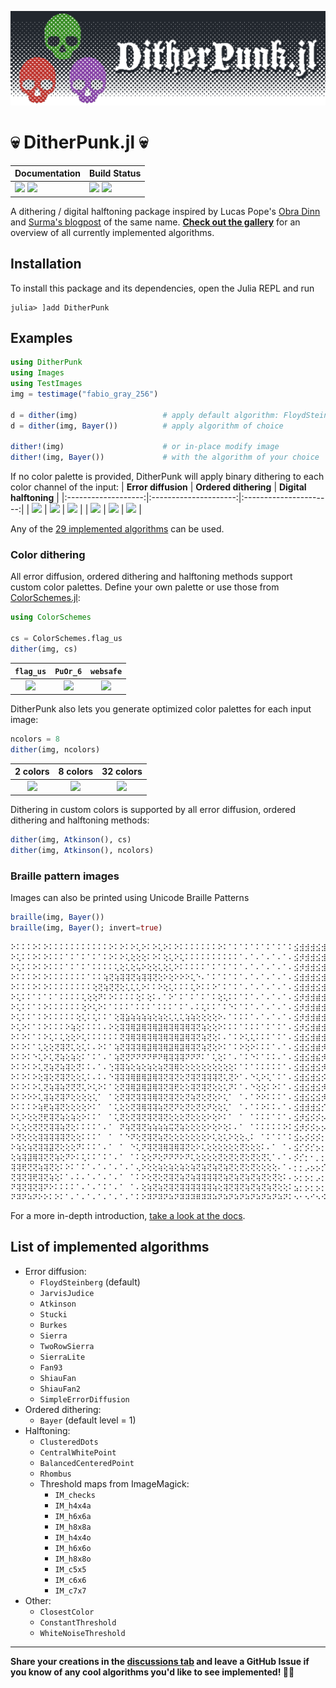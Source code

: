 ![](./docs/logo/DitheredPunk.png)
# 💀 DitherPunk.jl 💀

| **Documentation**                                                     | **Build Status**                                      |
|:--------------------------------------------------------------------- |:----------------------------------------------------- |
| [![][docs-stab-img]][docs-stab-url] [![][docs-dev-img]][docs-dev-url] | [![][ci-img]][ci-url] [![][codecov-img]][codecov-url] |

A dithering / digital halftoning package inspired by Lucas Pope's [Obra Dinn](https://obradinn.com) and [Surma's blogpost](https://surma.dev/things/ditherpunk/) of the same name. 
**[Check out the gallery](https://JuliaImages.github.io/DitherPunk.jl/stable/generated/gallery_images/)** for an overview of all currently implemented algorithms.

## Installation
To install this package and its dependencies, open the Julia REPL and run 
```julia-repl
julia> ]add DitherPunk
```

## Examples
```julia
using DitherPunk
using Images
using TestImages
img = testimage("fabio_gray_256")

d = dither(img)                   # apply default algorithm: FloydSteinberg()
d = dither(img, Bayer())          # apply algorithm of choice

dither!(img)                      # or in-place modify image
dither!(img, Bayer())             # with the algorithm of your choice
```

If no color palette is provided, DitherPunk will apply binary dithering to each color channel of the input:
| **Error diffusion** | **Ordered dithering** | **Digital halftoning** |
|:-------------------:|:---------------------:|:----------------------:|
| ![][atkinson-bw]    | ![][bayer-bw]         | ![][ordered-bw]        |
| ![][atkinson-col]   | ![][bayer-col]        | ![][ordered-col]       |

Any of the [29 implemented algorithms][alg-list-url] can be used.

### Color dithering
All error diffusion, ordered dithering and halftoning methods support custom color palettes. Define your own palette or use those from [ColorSchemes.jl](https://juliagraphics.github.io/ColorSchemes.jl/stable/catalogue):
```julia
using ColorSchemes

cs = ColorSchemes.flag_us
dither(img, cs) 
```
| `flag_us`       | `PuOr_6`       | `websafe`    |
|:---------------:|:--------------:|:------------:|
| ![][cs_flag_us] | ![][cs_PuOr_6] | ![][websafe] |

DitherPunk also lets you generate optimized color palettes for each input image:
```julia
ncolors = 8
dither(img, ncolors)
```
| 2 colors          | 8 colors          | 32 colors          |
|:-----------------:|:-----------------:|:------------------:|
| ![][clustering_2] | ![][clustering_8] | ![][clustering_32] |

Dithering in custom colors is supported by all error diffusion, ordered dithering and halftoning methods:
```julia
dither(img, Atkinson(), cs)
dither(img, Atkinson(), ncolors)
```

### Braille pattern images
Images can also be printed using Unicode Braille Patterns
```julia
braille(img, Bayer())
braille(img, Bayer(); invert=true)
```
```
⠕⠅⠅⠅⠕⠅⠕⠅⠅⠅⠅⠅⠅⠅⠅⠅⠅⠅⠕⠅⠕⠅⠕⢅⠕⠅⠕⢅⠕⠅⠕⠅⠅⠅⠅⠅⠅⠅⠕⠅⠁⠅⠁⠅⠁⠅⠁⠅⠁⠅⠁⠅⣪⣺⣺⣺⣪⣺⣪⣺⣺⣺⣺⣺⣺⣺⣺⣺⣺⣺⣪⣺⣪⣺⣪⡺⣪⣺⣪⡺⣪⣺⣪⣺⣺⣺⣺⣺⣺⣺⣪⣺⣾⣺⣾⣺⣾⣺⣾⣺⣾⣺⣾⡂
⠕⢅⠅⠅⠕⠅⠕⠅⠅⠅⠁⠅⠁⠅⠁⠅⠁⠅⠕⠅⠕⢅⢕⢕⢕⠅⠕⠅⢕⢅⠕⢅⠅⠅⠅⠅⠅⠅⠅⠅⠅⠅⠁⠄⠁⠄⠁⠄⠁⠄⠁⠄⣪⡺⣺⣺⣪⣺⣪⣺⣺⣺⣾⣺⣾⣺⣾⣺⣾⣺⣪⣺⣪⡺⡪⡪⡪⣺⣪⣺⡪⡺⣪⡺⣺⣺⣺⣺⣺⣺⣺⣺⣺⣺⣾⣻⣾⣻⣾⣻⣾⣻⣾⡃
⠕⢅⠅⠅⠕⠅⠕⠅⠅⠅⠁⠅⠁⠅⠁⠅⠅⠅⠅⢅⢕⢅⢕⢥⠕⢕⢕⢅⢕⢅⠕⠅⠅⠅⠅⠅⠁⠅⠁⠅⠁⠅⠁⠄⠁⠄⠁⠄⠁⠄⠁⠄⣪⡺⣺⣺⣪⣺⣪⣺⣺⣺⣾⣺⣾⣺⣾⣺⣺⣺⣺⡺⡪⡺⡪⡚⣪⡪⡪⡺⡪⡺⣪⣺⣺⣺⣺⣺⣾⣺⣾⣺⣾⣺⣾⣻⣾⣻⣾⣻⣾⣻⣾⡃
⠕⠅⠅⠅⠕⠅⠕⠅⠅⠅⠅⠅⠅⠅⠁⠅⠅⢵⢝⢵⢽⢽⢝⢵⢽⢽⢝⢕⠕⢕⠕⠕⠕⢅⠑⠄⠁⠅⠁⠅⠁⠅⠁⠄⠁⠄⠁⠄⠁⠄⠁⠄⣪⣺⣺⣺⣪⣺⣪⣺⣺⣺⣺⣺⣺⣺⣾⣺⣺⡊⡢⡊⡂⡂⡢⡊⡂⡂⡢⡪⣪⡪⣪⣪⣪⡺⣮⣻⣾⣺⣾⣺⣾⣺⣾⣻⣾⣻⣾⣻⣾⣻⣾⡃
⠕⠅⠅⠅⠕⠅⠕⠅⠅⠅⠅⠅⠅⠅⠅⢕⢝⢵⢝⢝⢕⢅⢅⢅⠕⠅⠅⠕⢕⢅⠅⠅⠅⢅⠕⠅⠅⠕⠁⠅⠁⠅⠁⠄⠁⠄⠁⠄⠁⠄⠁⠄⣪⣺⣺⣺⣪⣺⣪⣺⣺⣺⣺⣺⣺⣺⣺⡪⡢⡊⡢⡢⡪⡺⡺⡺⣪⣺⣺⣪⡪⡺⣺⣺⣺⡺⣪⣺⣺⣪⣾⣺⣾⣺⣾⣻⣾⣻⣾⣻⣾⣻⣾⡃
⠕⢅⠅⠅⠁⠅⠁⠅⠁⠅⠅⠅⠅⢅⢕⢕⠝⠅⠕⠅⠅⠅⠅⢕⠅⢕⠅⠄⠁⠕⠁⠅⠁⠅⠁⠅⠁⠅⢕⢅⠅⠅⠁⠅⠁⠄⠁⠄⠁⠄⠁⠄⣪⡺⣺⣺⣾⣺⣾⣺⣾⣺⣺⣺⣺⡺⡪⡪⣢⣺⣪⣺⣺⣺⣺⡪⣺⡪⣺⣻⣾⣪⣾⣺⣾⣺⣾⣺⣾⣺⡪⡺⣺⣺⣾⣺⣾⣻⣾⣻⣾⣻⣾⡃
⠕⢅⠅⠅⠁⠅⠕⠅⠅⠅⠅⠅⠅⢕⠕⢅⠕⠅⠁⠅⠅⠅⠁⠅⠅⠅⠁⠅⠅⠅⠁⠅⠁⠄⠅⢅⠅⠅⠁⠅⠑⠅⠁⠅⠁⠄⠁⠄⠁⠄⠁⠄⣪⡺⣺⣺⣾⣺⣪⣺⣺⣺⣺⣺⣺⡪⣪⡺⣪⣺⣾⣺⣺⣺⣾⣺⣺⣺⣾⣺⣺⣺⣾⣺⣾⣻⣺⡺⣺⣺⣾⣺⣮⣺⣾⣺⣾⣻⣾⣻⣾⣻⣾⡃
⠕⢅⠅⠅⠁⠅⠕⠅⠅⠅⠅⠅⢕⢅⠅⢅⠅⠅⠁⢕⢽⣵⢵⢵⢵⢵⢕⢵⢕⢅⢅⢅⢵⢵⢕⢕⢕⢕⠕⠄⠁⠅⠅⠅⠁⠄⠁⠄⠁⠄⠁⠄⣪⡺⣺⣺⣾⣺⣪⣺⣺⣺⣺⣺⡪⡺⣺⡺⣺⣺⣾⡪⡂⠊⡊⡊⡊⡊⡪⡊⡪⡺⡺⡺⡊⡊⡪⡪⡪⡪⣪⣻⣾⣺⣺⣺⣾⣻⣾⣻⣾⣻⣾⡃
⠕⢅⠕⠅⠁⠅⠕⠅⠅⠅⠕⢵⢕⠅⠅⠅⠅⠄⠕⢕⢽⢽⢿⣽⢿⢽⢿⣽⢿⢽⢿⢽⢿⢽⢝⢵⢕⢕⠕⠅⠅⠅⠁⠅⠅⠅⠁⠅⠁⠅⠁⠄⣪⡺⣪⣺⣾⣺⣪⣺⣺⣺⣪⡊⡪⣺⣺⣺⣺⣻⣪⡪⡂⡂⡀⠂⡀⡂⡀⠂⡀⡂⡀⡂⡀⡂⡢⡊⡪⡪⣪⣺⣺⣺⣾⣺⣺⣺⣾⣺⣾⣺⣾⡃
⠕⠅⠕⠅⠁⠅⠕⢅⠅⢅⢕⢕⠕⢅⠅⠅⠅⠅⠅⠅⢝⢽⢿⢽⢿⢽⢿⢽⢿⢽⢿⣽⢿⢽⢝⢵⢝⢕⠅⠄⠁⠅⠕⢅⢅⠅⠅⠅⠁⠅⠁⠄⣪⣺⣪⣺⣾⣺⣪⡺⣺⡺⡪⡪⣪⡺⣺⣺⣺⣺⣺⣺⡢⡂⡀⡂⡀⡂⡀⡂⡀⡂⡀⠂⡀⡂⡢⡊⡢⡪⣺⣻⣾⣺⣪⡺⡺⣺⣺⣺⣾⣺⣾⡃
⠕⠅⠕⠅⠁⢅⢕⢕⢝⢽⢝⢅⢕⢅⠅⠄⠕⠅⠁⢵⢝⢽⢽⢽⢿⣽⢿⢽⢿⣽⢿⣽⢿⢽⢝⢵⢝⢕⠕⠅⠁⠅⠕⢕⠕⠅⠅⠅⠁⠄⠁⠄⣪⣺⣪⣺⣾⡺⡪⡪⡢⡂⡢⡺⡪⡺⣺⣻⣪⣺⣾⡊⡢⡂⡂⡂⡀⠂⡀⡂⡀⠂⡀⠂⡀⡂⡢⡊⡢⡪⣪⣺⣾⣺⣪⡪⣪⣺⣺⣺⣾⣻⣾⡃
⠕⠅⠕⠅⠑⢅⠕⢅⢝⢵⢕⢵⢕⠅⠁⠅⠁⠄⠁⢵⢝⢝⠝⠝⠝⠝⠟⠝⢿⢽⢽⢽⠝⠝⠝⠅⠁⢅⢕⠅⠁⠄⠁⠅⠑⠅⠁⠅⠅⠄⠁⠄⣪⣺⣪⣺⣮⡺⣪⡺⡢⡊⡪⡊⡪⣺⣾⣺⣾⣻⣾⡊⡢⡢⣢⣢⣢⣢⣠⣢⡀⡂⡂⡂⣢⣢⣢⣺⣾⡺⡪⣺⣾⣻⣾⣺⣮⣺⣾⣺⣺⣻⣾⡃
⠕⠅⠕⠅⠕⢅⢝⢵⢝⢵⢽⢕⢝⠅⠅⠄⠁⠄⢑⢽⢽⢵⢕⢵⢕⢵⢕⢵⢝⢽⢿⢕⢕⢕⢕⢕⢕⢕⢕⢕⢕⠅⠁⠅⠁⠅⠅⠅⠅⠅⠁⠄⣪⣺⣪⣺⣪⡺⡢⡊⡢⡊⡂⡪⡢⣺⣺⣻⣾⣻⡮⡂⡂⡊⡪⡊⡪⡊⡪⡊⡢⡂⡀⡪⡪⡪⡪⡪⡪⡪⡪⡪⡪⣺⣾⣺⣾⣺⣺⣺⣺⣺⣾⡃
⠕⠅⠕⠅⠕⢕⢽⢕⢝⢽⢝⢕⢕⢅⠅⠄⠅⠄⠑⢽⢽⢽⢿⣿⢿⣽⢿⢽⢝⢽⢝⢕⢝⢽⢝⢽⢽⢽⢝⢅⢝⠕⠁⠄⠑⢅⠕⢅⠁⠅⠁⠄⣪⣺⣪⣺⣪⡪⡂⡪⡢⡂⡢⡪⡪⡺⣺⣻⣺⣻⣮⡂⡂⡂⡀⠀⡀⠂⡀⡂⡢⡂⡢⡪⡢⡂⡢⡂⡂⡂⡢⡺⡢⣪⣾⣻⣮⡺⣪⡺⣾⣺⣾⡃
⠕⠅⠕⠅⠕⢅⢝⢵⢽⢵⢝⢝⢝⢅⠕⢅⠕⠅⠁⢕⢝⢽⢿⣽⢿⣽⢿⢽⢝⢽⢟⢕⢕⢽⢝⢽⢝⢕⢕⢅⠝⠅⠁⠄⠑⢕⢕⠅⠕⠅⠁⠄⣪⣺⣪⣺⣪⡺⡢⡊⡂⡊⡢⡢⡢⡺⣪⡺⣪⣺⣾⡪⡢⡂⡀⠂⡀⠂⡀⡂⡢⡂⡠⡪⡪⡂⡢⡂⡢⡪⡪⡺⣢⣺⣾⣻⣮⡪⡪⣺⣪⣺⣾⡃
⠕⠅⠕⠕⠕⢅⢽⢵⢝⢽⠝⢕⢕⢕⢕⢅⠁⠀⠁⢕⢝⢽⢝⢽⢽⢽⢿⢽⢝⢽⢝⢕⢝⢵⢝⢕⢝⢕⠕⢅⠁⠀⠁⠄⠁⠕⠕⠅⠅⠅⠁⠄⣪⣺⣪⣪⣪⡺⡂⡊⡢⡂⣢⡪⡪⡪⡪⡺⣾⣿⣾⡪⡢⡂⡢⡂⡂⡂⡀⡂⡢⡂⡢⡪⡢⡊⡢⡪⡢⡪⣪⡺⣾⣿⣾⣻⣾⣪⣪⣺⣺⣺⣾⡃
⠕⠅⠅⠅⠕⢵⢟⢵⢽⢝⢕⢕⢕⢕⠕⠅⠁⠀⠁⢅⢕⢕⢝⢽⢿⢽⢽⢵⢝⢝⠝⢕⢝⢕⢝⢕⠝⢕⢕⢅⠁⠀⠁⠄⠁⠅⠕⠅⠅⠄⠁⠄⣪⣺⣺⣺⣪⡊⡠⡊⡂⡢⡪⡪⡪⡪⣪⣺⣾⣿⣾⡺⡪⡪⡢⡂⡀⡂⡂⡊⡢⡢⣢⡪⡢⡪⡢⡪⣢⡪⡪⡺⣾⣿⣾⣻⣾⣺⣪⣺⣺⣻⣾⡃
⠕⢅⠕⢕⢕⢝⢟⢽⢝⢵⢕⢵⢕⠕⠅⠅⠁⠀⠁⢅⢝⢕⢝⢽⢝⢽⢝⢽⢝⢕⢕⢕⢝⢕⢕⢕⠕⢕⠕⠅⠁⠀⠁⠀⠁⠅⠅⠅⠁⠅⠁⠄⣪⡺⣪⡪⡪⡢⡠⡂⡢⡊⡪⡊⡪⣪⣺⣺⣾⣿⣾⡺⡢⡪⡢⡂⡢⡂⡢⡂⡢⡪⡪⡪⡢⡪⡪⡪⣪⡪⣪⣺⣾⣿⣾⣿⣾⣺⣺⣺⣾⣺⣾⡃
⠕⢅⢕⢕⢝⢝⢝⢽⢽⢵⢝⢕⠅⠅⠅⠅⠁⠄⠁⠀⠝⢵⢝⢽⢝⢵⢵⢵⢵⢭⢝⢵⢕⢕⢕⢕⠕⢕⠕⢕⠅⠄⠁⠀⠁⠅⠅⠅⠅⠅⠕⠅⣪⡺⡪⡪⡢⡢⡢⡂⡂⡊⡢⡪⣺⣺⣺⣺⣾⣻⣾⣿⣢⡊⡢⡂⡢⡊⡊⡊⡊⡒⡢⡊⡪⡪⡪⡪⣪⡪⣪⡪⣺⣻⣾⣿⣾⣺⣺⣺⣺⣺⣪⡂
⠕⢝⢕⢕⢕⢽⢽⢽⢽⢽⢝⢕⢕⠅⠅⠅⠁⠀⠁⠀⠁⠑⠝⢕⢝⢽⢝⢵⢝⢕⢕⢕⢕⢕⢕⢕⠕⢅⢕⢅⠕⢕⢕⢄⠅⠀⠁⠅⠁⠅⠁⠅⣪⡢⡪⡪⡪⡂⡂⡂⡂⡂⡢⡪⡪⣺⣺⣺⣾⣿⣾⣿⣾⣮⣢⡪⡢⡂⡢⡊⡢⡪⡪⡪⡪⡪⡪⡪⣪⡺⡪⡺⣪⡪⡪⡻⣺⣿⣾⣺⣾⣺⣾⡂
⠕⢵⢕⢵⢝⢽⢽⣽⢝⢕⢕⢕⠝⠅⠅⠅⠁⠄⠁⠀⠁⠀⠑⢅⠝⢽⢝⢽⢿⢽⢿⢽⢝⢕⠕⢅⢕⢕⢕⢕⢕⢕⢝⢕⢕⢕⠅⠄⠁⠀⠁⠄⣪⡊⡪⡊⡢⡂⡂⠂⡢⡪⡪⡪⣢⣺⣺⣺⣾⣻⣾⣿⣾⣿⣮⡺⣢⡂⡢⡂⡀⡂⡀⡂⡢⡪⣪⡺⡪⡪⡪⡪⡪⡪⡢⡪⡪⡪⣺⣻⣾⣿⣾⡃
⢕⢵⢽⣽⢿⢽⢝⢝⢵⢕⠝⠕⠅⢅⠅⠅⠁⠅⠁⠄⠁⠀⠁⠅⢕⢕⠝⢕⠝⠝⠝⠕⠝⢅⢕⢕⢕⢕⢝⢕⢝⢕⢝⢕⢝⢕⢝⢅⠁⠄⠁⠄⡪⡊⡂⠂⡀⡂⡢⡢⡊⡪⣢⣪⣺⡺⣺⣺⣾⣺⣾⣻⣾⣿⣾⣺⡪⡪⣢⡪⣢⣢⣢⣪⣢⡺⡪⡪⡪⡪⡢⡪⡢⡪⡢⡪⡢⡪⡢⡺⣾⣻⣾⡃
⢽⢽⢟⢝⢝⢵⢽⢝⢕⠅⠕⠅⠁⠅⠁⠄⠁⠄⠁⠄⠁⠄⠁⢄⠕⢕⢕⢵⢕⢵⢕⢵⢕⢵⢝⢵⢝⢵⢝⢵⢝⢕⢝⢕⢝⢕⢕⢕⢕⠄⠁⠄⡂⡂⡠⡢⡢⡊⡂⡢⡪⣺⣪⣺⣾⣺⣾⣻⣾⣻⣾⣻⣾⣻⣾⡻⣪⡪⡪⡊⡪⡊⡪⡊⡪⡊⡢⡊⡢⡊⡢⡊⡢⡪⡢⡪⡢⡪⡪⡪⡪⣻⣾⡃
⢝⢽⢝⢽⢟⢽⢝⢵⢕⠅⠁⠄⠅⠄⠁⠄⠁⠄⠁⠄⠁⠀⠁⠅⠕⢕⢝⢕⢝⢽⢝⢵⢝⢵⢽⢽⢽⢽⢝⢵⢝⢵⢝⢵⢝⢵⢝⢕⢝⢕⠅⠄⡢⡂⡢⡂⡠⡂⡢⡊⡪⣺⣾⣻⣺⣻⣾⣻⣾⣻⣾⣻⣾⣿⣾⣺⣪⡪⡢⡪⡢⡂⡢⡊⡢⡊⡂⡂⡂⡂⡢⡊⡢⡊⡢⡊⡢⡊⡢⡪⡢⡪⣺⡃
⠝⢽⢝⢽⢝⢽⠝⠕⠅⠅⠅⠅⠁⠄⠁⠄⠁⠅⠁⠄⠁⠀⠁⠄⢕⢵⢝⢵⢝⢽⢝⢽⢽⢽⢽⢽⢽⢵⢕⢽⢝⢽⢝⢵⢝⢵⢝⢵⢝⢕⢕⠅⣢⡂⡢⡂⡢⡂⣢⣪⣺⣺⣺⣺⣾⣻⣾⣻⣾⣺⣾⣻⣾⣿⣾⣻⡪⡊⡢⡊⡢⡂⡢⡂⡂⡂⡂⡂⡂⡊⡪⡂⡢⡂⡢⡊⡢⡊⡢⡊⡢⡪⡪⡂
⠝⠽⠝⠵⠝⠕⠕⠅⠕⠅⠁⠄⠁⠄⠁⠄⠁⠄⠁⠄⠁⠄⠁⠅⠕⠽⠝⠽⠝⠵⠝⠽⠽⠽⠿⠽⠽⠵⠝⠵⠝⠵⠝⠵⠝⠵⠝⠵⠝⠵⠝⠅⠢⠂⠢⠊⠢⠪⠪⠺⠪⠺⠾⠻⠾⠻⠾⠻⠾⠻⠾⠻⠾⠻⠾⠺⠪⠂⠢⠂⠢⠊⠢⠂⠂⠂⠀⠂⠂⠊⠢⠊⠢⠊⠢⠊⠢⠊⠢⠊⠢⠊⠢⠂
```

For a more in-depth introduction, [take a look at the docs](https://juliaimages.org/DitherPunk.jl/stable/generated/simple_example/).

## List of implemented algorithms
* Error diffusion:
  * `FloydSteinberg` (default)
  * `JarvisJudice`
  * `Atkinson`
  * `Stucki`
  * `Burkes`
  * `Sierra`
  * `TwoRowSierra`
  * `SierraLite`
  * `Fan93`
  * `ShiauFan`
  * `ShiauFan2`
  * `SimpleErrorDiffusion`
* Ordered dithering:
  * `Bayer` (default level = 1)
* Halftoning:
  * `ClusteredDots` 
  * `CentralWhitePoint` 
  * `BalancedCenteredPoint` 
  * `Rhombus`
  * Threshold maps from ImageMagick:
    * `IM_checks`
    * `IM_h4x4a`
    * `IM_h6x6a`
    * `IM_h8x8a`
    * `IM_h4x4o`
    * `IM_h6x6o`
    * `IM_h8x8o`
    * `IM_c5x5`
    * `IM_c6x6`
    * `IM_c7x7`
* Other:
  * `ClosestColor`
  * `ConstantThreshold`
  * `WhiteNoiseThreshold`

___

**Share your creations in the [discussions tab](https://github.com/JuliaImages/DitherPunk.jl/discussions/categories/show-and-tell) and leave a GitHub Issue if you know of any cool  algorithms you'd like to see implemented! 🔬🔧**

[docs-stab-img]: https://img.shields.io/badge/docs-stable-blue.svg
[docs-stab-url]: https://JuliaImages.github.io/DitherPunk.jl/stable

[docs-dev-img]: https://img.shields.io/badge/docs-main-blue.svg
[docs-dev-url]: https://JuliaImages.github.io/DitherPunk.jl/dev

[ci-img]: https://github.com/JuliaImages/DitherPunk.jl/workflows/CI/badge.svg
[ci-url]: https://github.com/JuliaImages/DitherPunk.jl/actions

[codecov-img]: https://codecov.io/gh/JuliaImages/DitherPunk.jl/branch/master/graph/badge.svg
[codecov-url]: https://codecov.io/gh/JuliaImages/DitherPunk.jl

[alg-list-url]: https://github.com/JuliaImages/DitherPunk.jl#list-of-implemented-algorithms

[atkinson-bw]: https://raw.githubusercontent.com/JuliaImages/DitherPunk.jl/gh-pages/assets/Atkinson.png
[atkinson-col]: https://raw.githubusercontent.com/JuliaImages/DitherPunk.jl/gh-pages/assets/AtkinsonColor.png
[bayer-bw]: https://raw.githubusercontent.com/JuliaImages/DitherPunk.jl/gh-pages/assets/Bayer.png
[bayer-col]: https://raw.githubusercontent.com/JuliaImages/DitherPunk.jl/gh-pages/assets/BayerColor.png
[ordered-bw]: https://raw.githubusercontent.com/JuliaImages/DitherPunk.jl/gh-pages/assets/Rhombus.png
[ordered-col]: https://raw.githubusercontent.com/JuliaImages/DitherPunk.jl/gh-pages/assets/RhombusColor.png
[fs-bw]: https://raw.githubusercontent.com/JuliaImages/DitherPunk.jl/gh-pages/assets/FloydSteinberg.png
[fs-col]: https://raw.githubusercontent.com/JuliaImages/DitherPunk.jl/gh-pages/assets/FloydSteinbergColor.png

[cs_PuOr_6]: https://raw.githubusercontent.com/JuliaImages/DitherPunk.jl/gh-pages/assets/FloydSteinberg_PuOr_6.png
[cs_flag_us]: https://raw.githubusercontent.com/JuliaImages/DitherPunk.jl/gh-pages/assets/FloydSteinberg_flag_us.png
[websafe]: https://raw.githubusercontent.com/JuliaImages/DitherPunk.jl/gh-pages/assets/FloydSteinberg_websafe.png

[clustering_2]: https://raw.githubusercontent.com/JuliaImages/DitherPunk.jl/gh-pages/assets/FloydSteinberg_2.png
[clustering_8]: https://raw.githubusercontent.com/JuliaImages/DitherPunk.jl/gh-pages/assets/FloydSteinberg_8.png
[clustering_32]: https://raw.githubusercontent.com/JuliaImages/DitherPunk.jl/gh-pages/assets/FloydSteinberg_32.png